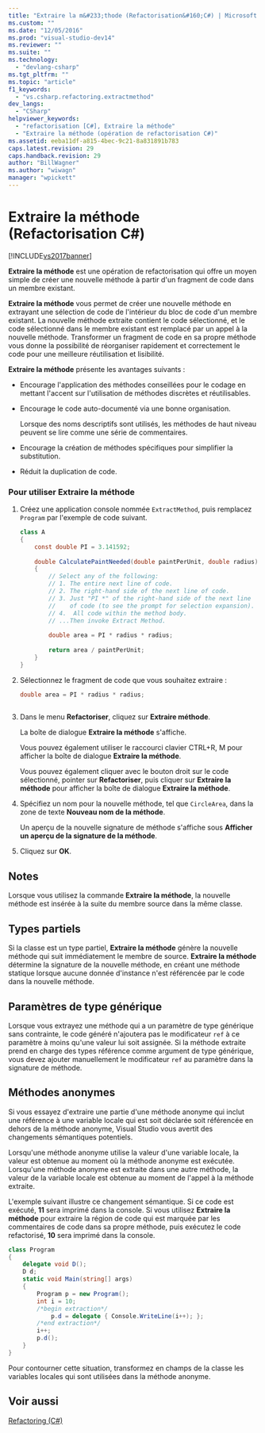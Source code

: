 ```yaml
---
title: "Extraire la m&#233;thode (Refactorisation&#160;C#) | Microsoft Docs"
ms.custom: ""
ms.date: "12/05/2016"
ms.prod: "visual-studio-dev14"
ms.reviewer: ""
ms.suite: ""
ms.technology: 
  - "devlang-csharp"
ms.tgt_pltfrm: ""
ms.topic: "article"
f1_keywords: 
  - "vs.csharp.refactoring.extractmethod"
dev_langs: 
  - "CSharp"
helpviewer_keywords: 
  - "refactorisation [C#], Extraire la méthode"
  - "Extraire la méthode (opération de refactorisation C#)"
ms.assetid: eeba11df-a815-4bec-9c21-8a831891b783
caps.latest.revision: 29
caps.handback.revision: 29
author: "BillWagner"
ms.author: "wiwagn"
manager: "wpickett"
---
```

# Extraire la m&#233;thode (Refactorisation&#160;C#)
[!INCLUDE[vs2017banner](../code-quality/includes/vs2017banner.md)]

**Extraire la méthode** est une opération de refactorisation qui offre un moyen simple de créer une nouvelle méthode à partir d'un fragment de code dans un membre existant.  
  
 **Extraire la méthode** vous permet de créer une nouvelle méthode en extrayant une sélection de code de l'intérieur du bloc de code d'un membre existant.  La nouvelle méthode extraite contient le code sélectionné, et le code sélectionné dans le membre existant est remplacé par un appel à la nouvelle méthode.  Transformer un fragment de code en sa propre méthode vous donne la possibilité de réorganiser rapidement et correctement le code pour une meilleure réutilisation et lisibilité.  
  
 **Extraire la méthode** présente les avantages suivants :  
  
-   Encourage l'application des méthodes conseillées pour le codage en mettant l'accent sur l'utilisation de méthodes discrètes et réutilisables.  
  
-   Encourage le code auto\-documenté via une bonne organisation.  
  
     Lorsque des noms descriptifs sont utilisés, les méthodes de haut niveau peuvent se lire comme une série de commentaires.  
  
-   Encourage la création de méthodes spécifiques pour simplifier la substitution.  
  
-   Réduit la duplication de code.  
  
### Pour utiliser Extraire la méthode  
  
1.  Créez une application console nommée `ExtractMethod`, puis remplacez `Program` par l'exemple de code suivant.  
  
    ```c#  
    class A  
    {  
        const double PI = 3.141592;  
  
        double CalculatePaintNeeded(double paintPerUnit, double radius)  
        {  
            // Select any of the following:  
            // 1. The entire next line of code.  
            // 2. The right-hand side of the next line of code.  
            // 3. Just "PI *" of the right-hand side of the next line  
            //    of code (to see the prompt for selection expansion).  
            // 4.  All code within the method body.  
            // ...Then invoke Extract Method.  
  
            double area = PI * radius * radius;  
  
            return area / paintPerUnit;  
        }  
    }  
    ```  
  
2.  Sélectionnez le fragment de code que vous souhaitez extraire :  
  
    ```c#  
    double area = PI * radius * radius;  
  
    ```  
  
3.  Dans le menu **Refactoriser**, cliquez sur **Extraire méthode**.  
  
     La boîte de dialogue **Extraire la méthode** s'affiche.  
  
     Vous pouvez également utiliser le raccourci clavier CTRL\+R, M pour afficher la boîte de dialogue **Extraire la méthode**.  
  
     Vous pouvez également cliquer avec le bouton droit sur le code sélectionné, pointer sur **Refactoriser**, puis cliquer sur **Extraire la méthode** pour afficher la boîte de dialogue **Extraire la méthode**.  
  
4.  Spécifiez un nom pour la nouvelle méthode, tel que `CircleArea`, dans la zone de texte **Nouveau nom de la méthode**.  
  
     Un aperçu de la nouvelle signature de méthode s'affiche sous **Afficher un aperçu de la signature de la méthode**.  
  
5.  Cliquez sur **OK**.  
  
## Notes  
 Lorsque vous utilisez la commande **Extraire la méthode**, la nouvelle méthode est insérée à la suite du membre source dans la même classe.  
  
## Types partiels  
 Si la classe est un type partiel, **Extraire la méthode** génère la nouvelle méthode qui suit immédiatement le membre de source.  **Extraire la méthode** détermine la signature de la nouvelle méthode, en créant une méthode statique lorsque aucune donnée d'instance n'est référencée par le code dans la nouvelle méthode.  
  
## Paramètres de type générique  
 Lorsque vous extrayez une méthode qui a un paramètre de type générique sans contrainte, le code généré n'ajoutera pas le modificateur `ref` à ce paramètre à moins qu'une valeur lui soit assignée.  Si la méthode extraite prend en charge des types référence comme argument de type générique, vous devez ajouter manuellement le modificateur `ref` au paramètre dans la signature de méthode.  
  
## Méthodes anonymes  
 Si vous essayez d'extraire une partie d'une méthode anonyme qui inclut une référence à une variable locale qui est soit déclarée soit référencée en dehors de la méthode anonyme, Visual Studio vous avertit des changements sémantiques potentiels.  
  
 Lorsqu'une méthode anonyme utilise la valeur d'une variable locale, la valeur est obtenue au moment où la méthode anonyme est exécutée.  Lorsqu'une méthode anonyme est extraite dans une autre méthode, la valeur de la variable locale est obtenue au moment de l'appel à la méthode extraite.  
  
 L'exemple suivant illustre ce changement sémantique.  Si ce code est exécuté, **11** sera imprimé dans la console.  Si vous utilisez **Extraire la méthode** pour extraire la région de code qui est marquée par les commentaires de code dans sa propre méthode, puis exécutez le code refactorisé, **10** sera imprimé dans la console.  
  
```c#  
class Program  
{  
    delegate void D();  
    D d;  
    static void Main(string[] args)  
    {  
        Program p = new Program();  
        int i = 10;  
        /*begin extraction*/  
            p.d = delegate { Console.WriteLine(i++); };  
        /*end extraction*/  
        i++;  
        p.d();  
    }  
}  
```  
  
 Pour contourner cette situation, transformez en champs de la classe les variables locales qui sont utilisées dans la méthode anonyme.  
  
## Voir aussi  
 [Refactoring \(C\#\)](../csharp-ide/refactoring-csharp.md)